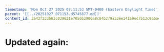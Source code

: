 ```yaml
---
timestamp: 'Mon Oct 27 2025 07:11:53 GMT-0400 (Eastern Daylight Time)'
parent: '[[../20251027_071153.d5745877.md]]'
content_id: 3a42f23db83c039621e7050b2900a8c84b379a53ee14169ed7b13c9abaeff5ba
---
```


# Updated again:
